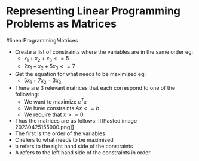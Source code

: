 # Representing Linear Programming Problems as Matrices
#linearProgrammingMatrices
* Create a list of constraints where the variables are in the same order eg: 
	* $x_1 + x_2 + x_3 <= 5$
	* $2x_1 - x_2 + 5x_3 <= 7$
* Get the equation for what needs to be maximized eg: 
	* $5x_1 + 7x_2 - 3x_3$
* There are 3 relevant matrices that each correspond to one of the following:
	* We want to maximize $c^Tx$
	* We have constraints $Ax <= b$
	* We require that $x >= 0$
* Thus the matrices are as follows:
![[Pasted image 20230425155900.png]]
* The first is the order of the variables 
* C refers to what needs to be maximised
* b refers to the right hand side of the constraints
* A refers to the left hand side of the constraints in order.